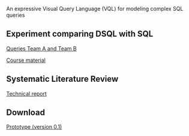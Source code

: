 An expressive Visual Query Language (VQL) for modeling complex SQL queries

## Experiment comparing DSQL with SQL

[Queries Team A and Team B](experiment/questions.pdf)

[Course material](experiment/course.pdf)

## Systematic Literature Review

[Technical report](slr/technical_report.pdf)

## Download

[Prototype (version 0.1)](https://github.com/dsqlcase/dsqlcase.github.io/releases)

